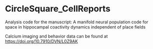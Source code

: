 # CircleSquare_CellReports
Analysis code for the manuscript: A manifold neural population code for space in hippocampal coactivity dynamics independent of place fields

Calcium imaging and behavior data can be found at https://doi.org/10.7910/DVN/L0Z9AK
